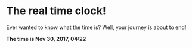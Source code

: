 # The real time clock!

Ever wanted to know what the time is? Well, your journey is about to end!

**The time is Nov 30, 2017, 04:22**